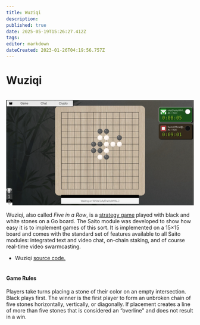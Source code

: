 ```yaml
---
title: Wuziqi
description: 
published: true
date: 2025-05-19T15:26:27.412Z
tags: 
editor: markdown
dateCreated: 2023-01-26T04:19:56.757Z
---
```


# Wuziqi
<br>
<img src="/wuziqi-timer.png" style="maxwidth: 600px;">
          
Wuziqi, also called *Five in a Row*, is a [strategy game](https://en.wikipedia.org/wiki/Abstract_strategy_game) played with black and white stones on a Go board. The Saito module was developed to show how easy it is to implement games of this sort. It is implemented on a 15×15 board and comes with the standard set of features available to all Saito modules: integrated text and video chat, on-chain staking, and of course real-time video swarmcasting.

- Wuziqi [source code.](https://github.com/SaitoTech/saito-lite-rust/tree/master/mods/wuziqi)  
 

#### Game Rules

Players take turns placing a stone of their color on an empty intersection. Black plays first. The winner is the first player to form an unbroken chain of five stones horizontally, vertically, or diagonally. If placement creates a line of more than five stones that is considered an “overline" and does not result in a win.

